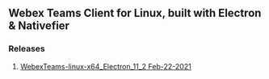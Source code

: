 ## Webex Teams Client for Linux, built with Electron & Nativefier

### Releases
1. [WebexTeams-linux-x64_Electron_11_2 Feb-22-2021](https://github.com/tejzpr/webex-teams-linux/releases/download/vE11.2/WebexTeams-linux-x64_Electron_11_2.tar.gz)
